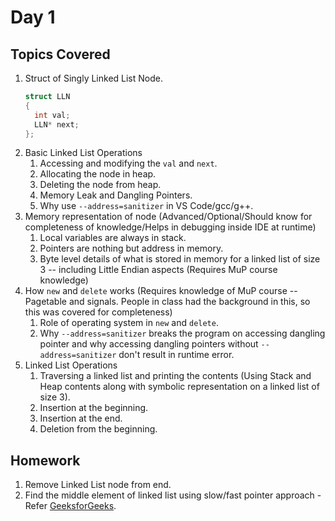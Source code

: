# Day 1
## Topics Covered
1. Struct of Singly Linked List Node.
   ```c++
   struct LLN
   {
     int val;
     LLN* next;
   }; 
   ```
2. Basic Linked List Operations
   1. Accessing and modifying the `val` and `next`.
   2. Allocating the node in heap.
   3. Deleting the node from heap.
   4. Memory Leak and Dangling Pointers.
   5. Why use `--address=sanitizer` in VS Code/gcc/g++.
4. Memory representation of node (Advanced/Optional/Should know for completeness of knowledge/Helps in debugging inside IDE at runtime)
   1. Local variables are always in stack.
   2. Pointers are nothing but address in memory.
   3. Byte level details of what is stored in memory for a linked list of size 3 -- including Little Endian aspects (Requires MuP course knowledge)
5. How `new` and `delete` works (Requires knowledge of MuP course -- Pagetable and signals. People in class had the background in this, so this was covered for completeness)
   1. Role of operating system in `new` and `delete`.
   2. Why `--address=sanitizer` breaks the program on accessing dangling pointer and why accessing dangling pointers without `--address=sanitizer` don't result in runtime error.
6. Linked List Operations
   1. Traversing a linked list and printing the contents (Using Stack and Heap contents along with symbolic representation on a linked list of size 3).
   2. Insertion at the beginning.
   3. Insertion at the end.
   4. Deletion from the beginning.

## Homework
1. Remove Linked List node from end.
2. Find the middle element of linked list using slow/fast pointer approach - Refer [GeeksforGeeks](https://www.geeksforgeeks.org/write-a-c-function-to-print-the-middle-of-the-linked-list/).
